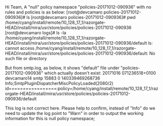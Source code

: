 Hi Team,
A "null" policy namespace "policies-20171012-090936" with no rules and policies is as below:
  [root@devcamaro policies-20171012-090936]# ls
  [root@devcamaro policies-20171012-090936]# pwd
  /home/cyang/install/remote/10_128_17_1/razorgate-HEAD/install/mira/usr/store/policies/policies-20171012-090936
  [root@devcamaro logs]# ls -la  /home/cyang/install/remote/10_128_17_1/razorgate-HEAD/install/mira/usr/store/policies/policies-20171012-090936/default
  ls: cannot access /home/cyang/install/remote/10_128_17_1/razorgate-HEAD/install/mira/usr/store/policies/policies-20171012-090936/default: No such file or directory

But from smtp.log, as below, it shows "default" file under "policies-20171012-090936" which actually doesn't exist:
  20171016 071236518+0100 devcamaro14 smtp 15883 0 140339469268736 Info;SmtpPluginDispatcherMiscPolicyLoaded(2080/2) id=================:policy=/home/cyang/install/remote/10_128_17_1/razorgate-HEAD/install/mira/usr/store/policies/policies-20171012-090936/default

This log is not correct here. Please help to confirm, instead of "Info" do we need to update the log point to "Warn" in order to output the working information for this is null policy namespace;
   



